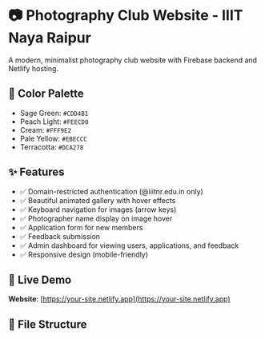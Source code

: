 # 📷 Photography Club Website - IIIT Naya Raipur

A modern, minimalist photography club website with Firebase backend and Netlify hosting.

## 🎨 Color Palette
- Sage Green: `#CDD4B1`
- Peach Light: `#FEECD0`
- Cream: `#FFF9E2`
- Pale Yellow: `#EBECCC`
- Terracotta: `#DCA278`

## ✨ Features

- ✅ Domain-restricted authentication (@iiitnr.edu.in only)
- ✅ Beautiful animated gallery with hover effects
- ✅ Keyboard navigation for images (arrow keys)
- ✅ Photographer name display on image hover
- ✅ Application form for new members
- ✅ Feedback submission
- ✅ Admin dashboard for viewing users, applications, and feedback
- ✅ Responsive design (mobile-friendly)

## 🚀 Live Demo

**Website**: [https://your-site.netlify.app](https://your-site.netlify.app)

## 📁 File Structure